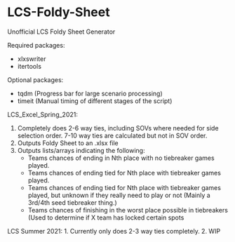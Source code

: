 # LCS-Foldy-Sheet
Unofficial LCS Foldy Sheet Generator

Required packages:
  - xlxswriter
  - itertools

Optional packages:
  - tqdm (Progress bar for large scenario processing)
  - timeit (Manual timing of different stages of the script)

LCS_Excel_Spring_2021:
   1. Completely does 2-6 way ties, including SOVs where needed for side selection order. 7-10 way ties are calculated but not in SOV order.
   2. Outputs Foldy Sheet to an .xlsx file
   3. Outputs lists/arrays indicating the following:
        - Teams chances of ending in Nth place with no tiebreaker games played. 
        - Teams chances of ending tied for Nth place with tiebreaker games played.
        - Teams chances of ending tied for Nth place with tiebreaker games played, but unknown if they really need to play or not (Mainly a 3rd/4th seed tiebreaker thing.)
        - Teams chances of finishing in the worst place possible in tiebreakers (Used to determine if X team has locked certain spots
        
LCS Summer 2021:
    1. Currently only does 2-3 way ties completely. 
    2. WIP

